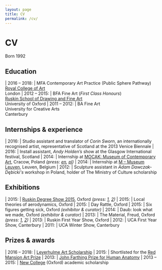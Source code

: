 ```yaml
---
layout: page
title: CV
permalink: /cv/
---
```


# CV

Born 1992

## Education

| 2016 – 2018: | MFA Contemporary Art Practice (Public Sphere Pathway)<br>[Royal College of Art](https://www.rca.ac.uk)<br>London
| 2012 – 2015: | BFA Fine Art (_First Class Honours_)<br>[Ruskin School of Drawing and Fine Art](http://www.rsa.ox.ac.uk/)<br>University of Oxford
| 2011 – 2012: | BA Fine Art<br>University for Creative Arts<br>Canterbury

## Internships & experience

| 2016: | Studio assistant and translator of _Corin Sworn_, an internationally recognised artist, representative of Scotland at the 2013 Venice Biennale
| 2016: | Install assistant, _Andy Holden’s_ show at the Glasgow International festival, Scotland
| 2014: | Internship at [MOCAK: Museum of Contemporary Art](https://en.mocak.pl/), Cracow, Poland _(press: [en](https://en.mocak.pl/student-project-presentation-public-exchange-archive), [pl](https://pl.mocak.pl/public-exchange))_
| 2014: | Internship at [M – Museum Leuven](http://www.mleuven.be/en/), Leuven, Belgium
| 2012: | Sculpture assistant in _Adam Dawczak-Dębicki's_ workshop in Poland, holder of The Ministry of Culture scholarship

## Exhibitions

| 2015: | [Ruskin Degree Show 2015](http://www.rsa.ox.ac.uk/degreeshow/2015/), Oxford _(press: [1](http://www.oxfordtimes.co.uk/news/13337973.Ruskin_artists_show_first_class_creativity/?ref=mr&lp=18), [2](http://www.artlyst.com/articles/the-ruskin-school-of-art-degree-show-2015-hightlights))_
| 2015: | Local theories of aerodynamics, Oxford
| 2015: | Day Rattle, Oxford
| 2015: | Six figures getting sick, Oxford _(exhibitor & curator)_
| 2014: | Daub: look what we made, Oxford _(exhibitor & curator)_
| 2013: | The Material, Freud, Oxford _(press: [1](http://www.cherwell.org/culture/reviews/2013/11/25/review-the-material), [2](http://oxfordstudent.com/2013/11/14/edgar-wind-society-exhibition-the-material-at-freud/))_
| 2013: | Ruskin First Year Show, Oxford
| 2012: | UCA First Year Show, Canterbury
| 2011: | UCA Winter Show, Canterbury

## Prizes & awards

| 2016 – 2018: | [Leverhulme Art Scholarship](https://www.rca.ac.uk/studying-at-the-rca/fees-funding/financial-help-/preentry-scholarships-and-awards/other-scholarships/)
| 2015: | Shortlisted for the [Red Mansion Art Prize](http://redmansion.co.uk/portfolio/welcome/)
| 2013: | [John Farthing Prize for Human Anatomy](http://www.rsa.ox.ac.uk/news/detail/celebrating-the-award-of-the-2013-john-farthing-prize-for-human-anatom)
| 2013 – 2015: | [New College](http://new.ox.ac.uk/) (Oxford) academic scholarship
